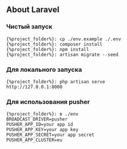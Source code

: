 ## About Laravel

### Чистый запуск
```
{%project_folder%}: cp ./env.example ./.env
{%project_folder%}: composer install
{%project_folder%}: npm install
{%project_folder%}: artisan migrate --seed
```

### Для локального запуска
```
{%project_folder%}: php artisan serve
http://127.0.0.1:8000
```

### Для использования pusher
```
{%project_folder%}: в ./env 
BROADCAST_DRIVER=pusher
PUSHER_APP_ID=your app id
PUSHER_APP_KEY=your app key
PUSHER_APP_SECRET=your app secret
PUSHER_APP_CLUSTER=eu
```
